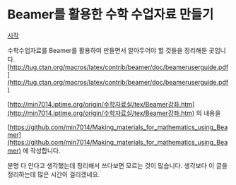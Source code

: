 # Beamer를 활용한 수학 수업자료 만들기 

[시작](./main/README.md)

수학수업자료를  Beamer를 활용하여 만들면서 알아두어야 할 것들을 정리해둔 곳입니다.
[http://tug.ctan.org/macros/latex/contrib/beamer/doc/beameruserguide.pdf](http://tug.ctan.org/macros/latex/contrib/beamer/doc/beameruserguide.pdf)

[http://min7014.iptime.org/origin/수학자료실/tex/Beamer강좌.htm](http://min7014.iptime.org/origin/수학자료실/tex/Beamer강좌.htm) 의 내용을

[https://github.com/min7014/Making_materials_for_mathematics_using_Beamer](https://github.com/min7014/Making_materials_for_mathematics_using_Beamer) 에 작성합니다.

분명 다 안다고 생각했는데 정리해서 쓰다보면 모르는 것이 많습니다. 생각보다 이 글을 정리하는데 많은 시간이 걸리겠네요.


